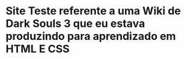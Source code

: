 # Site Teste referente a uma Wiki de Dark Souls 3 que eu estava produzindo para aprendizado em HTML E CSS

